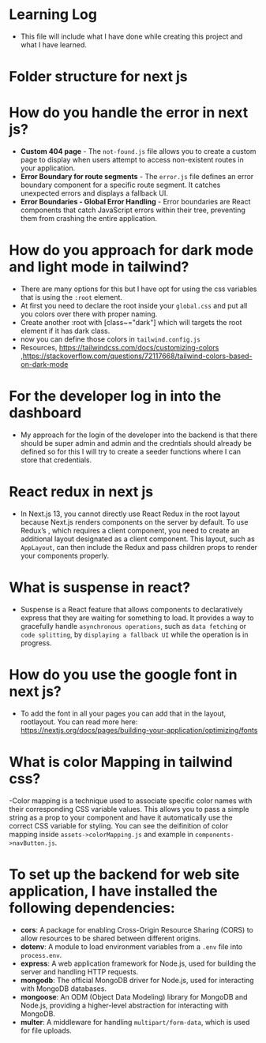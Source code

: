 # Learning Log

- This file will include what I have done while creating this project and what I have learned.

# Folder structure for next js

# How do you handle the error in next js?

- **Custom 404 page** - The `not-found.js` file allows you to create a custom page to display when users attempt to access non-existent routes in your application.
- **Error Boundary for route segments** - The `error.js` file defines an error boundary component for a specific route segment. It catches unexpected errors and displays a fallback UI.
- **Error Boundaries - Global Error Handling** -
  Error boundaries are React components that catch JavaScript errors within their tree, preventing them from crashing the entire application.

# How do you approach for dark mode and light mode in tailwind?

- There are many options for this but I have opt for using the css variables that is using the `:root` element.
- At first you need to declare the root inside your `global.css` and put all you colors over there with proper naming.
- Create another :root with [class~="dark"] which will targets the root element if it has dark class.
- now you can define those colors in `tailwind.config.js`
- Resources, https://tailwindcss.com/docs/customizing-colors ,https://stackoverflow.com/questions/72117668/tailwind-colors-based-on-dark-mode

# For the developer log in into the dashboard

- My approach for the login of the developer into the backend is that there should be super admin and admin and the credntials should already be defined so for this I will try to create a seeder functions where I can store that credentials.

# React redux in next js

- In Next.js 13, you cannot directly use React Redux in the root layout because Next.js renders components on the server by default. To use Redux’s <Provider>, which requires a client component, you need to create an additional layout designated as a client component. This layout, such as `AppLayout`, can then include the Redux <Provider> and pass children props to render your components properly.

# What is suspense in react?

- Suspense is a React feature that allows components to declaratively express that they are waiting for something to load. It provides a way to gracefully handle `asynchronous operations`, such as `data fetching` or `code splitting`, by `displaying a fallback UI` while the operation is in progress.

# How do you use the google font in next js?

- To add the font in all your pages you can add that in the layout, rootlayout. You can read more here: https://nextjs.org/docs/pages/building-your-application/optimizing/fonts

# What is color Mapping in tailwind css?

-Color mapping is a technique used to associate specific color names with their corresponding CSS variable values. This allows you to pass a simple string as a prop to your component and have it automatically use the correct CSS variable for styling. You can see the deifinition of color mapping inside `assets->colorMapping.js` and example in `components->navButton.js`.

# To set up the backend for web site application, I have installed the following dependencies:

- **cors**: A package for enabling Cross-Origin Resource Sharing (CORS) to allow resources to be shared between different origins.
- **dotenv**: A module to load environment variables from a `.env` file into `process.env`.
- **express**: A web application framework for Node.js, used for building the server and handling HTTP requests.
- **mongodb**: The official MongoDB driver for Node.js, used for interacting with MongoDB databases.
- **mongoose**: An ODM (Object Data Modeling) library for MongoDB and Node.js, providing a higher-level abstraction for interacting with MongoDB.
- **multer**: A middleware for handling `multipart/form-data`, which is used for file uploads.
